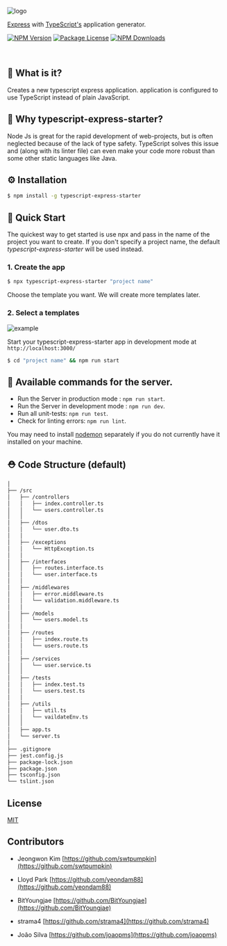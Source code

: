 <img src='https://github.com/ljlm0402/typescript-express-starter/raw/master/typescript-express-starter.jpg' border='0' alt='logo' />

[Express](https://www.npmjs.com/package/express) with [TypeScript's](https://www.npmjs.com/package/typescript) application generator.

<a href="https://www.npmjs.com/package/typescript-express-starter" target="_blank"><img src="https://img.shields.io/npm/v/typescript-express-starter.svg" alt="NPM Version" /></a>
<a href="https://www.npmjs.com/package/typescript-express-starter" target="_blank"><img src="https://img.shields.io/npm/l/typescript-express-starter.svg" alt="Package License" /></a>
<a href="https://www.npmjs.com/package/typescript-express-starter" target="_blank"><img src="https://img.shields.io/npm/dm/typescript-express-starter.svg" alt="NPM Downloads" /></a>

<br />

## 🧐 What is it?

Creates a new typescript express application.
application is configured to use TypeScript instead of plain JavaScript. 

## 🤔 Why typescript-express-starter?

Node Js is great for the rapid development of web-projects, but is often neglected because of the lack of
type safety. TypeScript solves this issue and (along with its linter file) can even make your code
more robust than some other static languages like Java.

## ⚙️ Installation

```sh
$ npm install -g typescript-express-starter
```

## 🚀 Quick Start

The quickest way to get started is use npx and pass in the name of the project you want to create.
If you don't specify a project name, the default _typescript-express-starter_ will be used instead.

### 1. Create the app

```bash
$ npx typescript-express-starter "project name"
```

Choose the template you want. We will create more templates later.

### 2. Select a templates 

<img src='https://github.com/ljlm0402/typescript-express-starter/raw/master/typescript-express-starter.gif' border='0' alt='example' />

Start your typescript-express-starter app in development mode at `http://localhost:3000/`

```bash
$ cd "project name" && npm run start
```

## 🎠 Available commands for the server.

- Run the Server in production mode : `npm run start`.
- Run the Server in development mode : `npm run dev`.
- Run all unit-tests: `npm run test`.
- Check for linting errors: `npm run lint`.

You may need to install [nodemon](https://www.npmjs.com/package/nodemon) separately if you do not currently have it installed on your machine.

## ⛑ Code Structure (default)

```bash
│
├── /src
│   ├── /controllers
│   │   ├── index.controller.ts
│   │   └── users.controller.ts
│   │
│   ├── /dtos
│   │   └── user.dto.ts
│   │
│   ├── /exceptions
│   │   └── HttpException.ts
│   │
│   ├── /interfaces
│   │   ├── routes.interface.ts
│   │   └── user.interface.ts
│   │
│   ├── /middlewares
│   │   ├── error.middleware.ts
│   │   └── validation.middleware.ts
│   │
│   ├── /models
│   │   └── users.model.ts
│   │
│   ├── /routes
│   │   ├── index.route.ts
│   │   └── users.route.ts
│   │
│   ├── /services
│   │   └── user.service.ts
│   │
│   ├── /tests
│   │   ├── index.test.ts
│   │   └── users.test.ts
│   │
│   ├── /utils
│   │   ├── util.ts
│   │   └── vaildateEnv.ts
│   │
│   ├── app.ts
│   └── server.ts
│
├── .gitignore
├── jest.config.js
├── package-lock.json
├── package.json
├── tsconfig.json
└── tslint.json
```

## License

[MIT](LICENSE)

## Contributors

* Jeongwon Kim [https://github.com/swtpumpkin](https://github.com/swtpumpkin)

* Lloyd Park [https://github.com/yeondam88](https://github.com/yeondam88)

* BitYoungjae [https://github.com/BitYoungjae](https://github.com/BitYoungjae)

* strama4 [https://github.com/strama4](https://github.com/strama4)

* João Silva [https://github.com/joaopms](https://github.com/joaopms)
